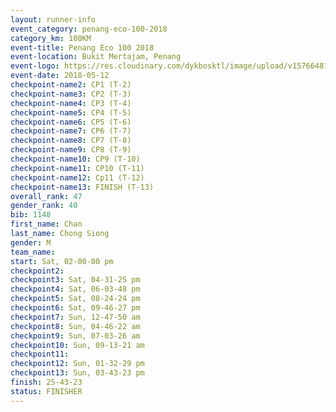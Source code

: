 ```yaml
--- 
layout: runner-info 
event_category: penang-eco-100-2018 
category_km: 100KM 
event-title: Penang Eco 100 2018 
event-location: Bukit Mertajam, Penang 
event-logo: https://res.cloudinary.com/dykbosktl/image/upload/v1576648106/Logo/Logo_lovxhg.jpg 
event-date: 2018-05-12 
checkpoint-name2: CP1 (T-2) 
checkpoint-name3: CP2 (T-3) 
checkpoint-name4: CP3 (T-4) 
checkpoint-name5: CP4 (T-5) 
checkpoint-name6: CP5 (T-6) 
checkpoint-name7: CP6 (T-7) 
checkpoint-name8: CP7 (T-8) 
checkpoint-name9: CP8 (T-9) 
checkpoint-name10: CP9 (T-10) 
checkpoint-name11: CP10 (T-11) 
checkpoint-name12: Cp11 (T-12) 
checkpoint-name13: FINISH (T-13) 
overall_rank: 47
gender_rank: 40
bib: 1148
first_name: Chan
last_name: Chong Siong
gender: M
team_name: 
start: Sat, 02-00-00 pm
checkpoint2: 
checkpoint3: Sat, 04-31-25 pm
checkpoint4: Sat, 06-03-48 pm
checkpoint5: Sat, 08-24-24 pm
checkpoint6: Sat, 09-46-27 pm
checkpoint7: Sun, 12-47-50 am
checkpoint8: Sun, 04-46-22 am
checkpoint9: Sun, 07-03-26 am
checkpoint10: Sun, 09-13-21 am
checkpoint11: 
checkpoint12: Sun, 01-32-29 pm
checkpoint13: Sun, 03-43-23 pm
finish: 25-43-23
status: FINISHER
--- 
```

